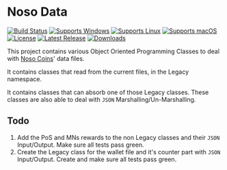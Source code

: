 # Noso Data

[![Build Status](https://github.com/gcarreno/NosoData/workflows/build-test/badge.svg?branch=main)](https://github.com/gcarreno/NosoData/actions)
[![Supports Windows](https://img.shields.io/badge/support-Windows-blue?logo=Windows)](https://github.com/gcarreno/NosoData/releases/latest)
[![Supports Linux](https://img.shields.io/badge/support-Linux-yellow?logo=Linux)](https://github.com/gcarreno/NosoData/releases/latest)
[![Supports macOS](https://img.shields.io/badge/support-macOS-black?logo=macOS)](https://github.com/gcarreno/NosoData/releases/latest)
[![License](https://img.shields.io/github/license/gcarreno/NosoData)](https://github.com/gcarreno/NosoData/blob/master/LICENSE)
[![Latest Release](https://img.shields.io/github/v/release/gcarreno/NosoData?label=latest%20release)](https://github.com/gcarreno/NosoData/releases/latest)
[![Downloads](https://img.shields.io/github/downloads/gcarreno/NosoData/total)](https://github.com/gcarreno/NosoData/releases)

This project contains various Object Oriented Programming Classes to deal with [Noso Coins](https://github.com/Noso-Project/NosoWallet)' data files.

It contains classes that read from the current files, in the Legacy namespace.

It contains classes that can absorb one of those Legacy classes. These classes are also able to deal with `JSON` Marshalling/Un-Marshalling.

## Todo

1. Add the PoS and MNs rewards to the non Legacy classes and their `JSON` Input/Output. Make sure all tests pass green.
2. Create the Legacy class for the wallet file and it's counter part with `JSON` Input/Output. Create and make sure all tests pass green.

